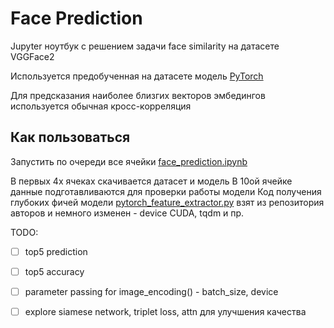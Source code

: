 # Face Prediction
Jupyter ноутбук с решением задачи face similarity на датасете VGGFace2

Используется предобученная на датасете модель [PyTorch](http://www.robots.ox.ac.uk/~vgg/data/vgg_face2/models/pytorch/resnet50_128_pytorch.tar.gz)

Для предсказания наиболее близгих векторов эмбедингов используется обычная кросс-корреляция

## Как пользоваться
Запустить по очереди все ячейки [face_prediction.ipynb](https://github.com/care1e55/face_similarity/blob/master/face_prediction.ipynb)

В первых 4х ячеках скачивается датасет и модель
В 10ой ячейке данные подготавливаются для проверки работы модели
Код получения глубоких фичей модели [pytorch_feature_extractor.py](https://github.com/care1e55/face_similarity/blob/master/pytorch_feature_extractor.py) взят из репозитория авторов и немного изменен - device CUDA, tqdm и пр.


TODO:
 - [ ] top5 prediction
 - [ ] top5 accuracy
 - [ ] parameter passing for image_encoding() - batch_size, device
 - [ ] explore siamese network, triplet loss, attn для улучшения качества


